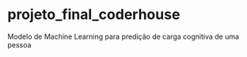 # projeto_final_coderhouse
Modelo de Machine Learning para predição de carga cognitiva de uma pessoa
